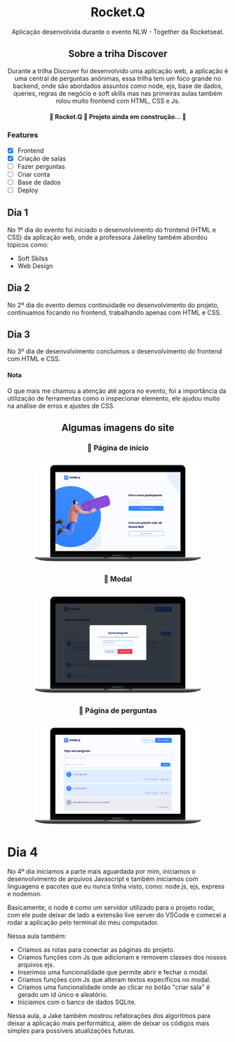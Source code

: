 <h1 align="center">Rocket.Q</h1>

<p align="center">Aplicação desenvolvida durante o evento NLW - Together da Rocketseat.</p>

<h2 align="center">Sobre a triha Discover</h2>

<p align="center">Durante a trilha Discover foi desenvolvido uma aplicação web, a aplicação é uma central de perguntas anônimas, essa trilha tem um foco grande no backend, onde são abordados assuntos como node, ejs, base de dados, queries, regras de negócio e soft skills mas nas primeiras aulas também rolou muito frontend com HTML, CSS e Js.</p>

<h4 align="center"> 
	🚧  Rocket.Q 🚀 Projeto ainda em construção...  🚧
</h4>

### Features

- [x] Frontend
- [x] Criação de salas
- [ ] Fazer perguntas
- [ ] Criar conta
- [ ] Base de dados
- [ ] Deploy

<h2>Dia 1</h2>
<p>No 1º dia do evento foi iniciado o desenvolvimento do frontend (HTML e CSS) da aplicação web, onde a professora Jakeliny também abordou tópicos como:</p>

<!--ts-->
   * Soft Skilss
   * Web Design
<!--te-->

<h2>Dia 2</h2>
<p>No 2º dia do evento demos continuidade no desenvolvimento do projeto, continuamos focando no frontend, trabalhando apenas com HTML e CSS.</p>

<h2>Dia 3</h2>
<p>No 3º dia de desenvolvimento concluimos o desenvolvimento do frontend com HTML e CSS.</p>

<h4>Nota</h4>
<p>O que mais me chamou a atenção até agora no evento, foi a importância da utilização de ferramentas como o inspecionar elemento, ele ajudou muito na análise de erros e ajustes de CSS.</p>

<h2 align="center">Algumas imagens do site</h2>

<h3 align="center">🚀 Página de início</h3>
<h2 align="center">
  <img alt="NextLevelWeek" title="#NextLevelWeek" src="https://github.com/Anderson-Andre-P/nlw-rocket.q/blob/main/images/home.png"  width="75%" />
</h2>

<h3 align="center">🚀 Modal</h3>
<h2 align="center">
  <img alt="NextLevelWeek" title="#NextLevelWeek" src="https://github.com/Anderson-Andre-P/nlw-rocket.q/blob/main/images/modal.png"  width="75%" />
</h2>

<h3 align="center">🚀 Página de perguntas</h3>
<h2 align="center">
  <img alt="NextLevelWeek" title="#NextLevelWeek" src="https://github.com/Anderson-Andre-P/nlw-rocket.q/blob/main/images/questions.png"  width="75%" />
</h2>

# Dia 4
<p>No 4º dia iniciamos a parte mais aguardada por mim, iniciamos o desenvolvimento de arquivos Javascript e também iniciamos com linguagens e pacotes que eu nunca tinha visto, como: node.js, ejs, express e nodemon.</p>

<p>Basicamente, o node é como um servidor utilizado para o projeto rodar, com ele pude deixar de lado a extensão live server do VSCode e comecei a rodar a aplicação pelo terminal do meu computador.</p>

<p>Nessa aula também:</p>

<!--ts-->
   * Criamos as rotas para conectar as páginas do projeto.
   * Criamos funções com Js que adicionam e removem classes dos nossos arquivos ejs.
   * Inserimos uma funcionalidade que permite abrir e fechar o modal.
   * Criamos funções com Js que alteram textos expecíficos no modal.
   * Criamos uma funcionalidade onde ao clicar no botão "criar sala" é gerado um id único e aleatório.
   * Iniciamos com o banco de dados SQLite.
<!--te-->

<p>Nessa aula, a Jake também mostrou refatorações dos algoritmos para deixar a aplicação mais performática, além de deixar os códigos mais simples para possíveis atualizações futuras.
</p>
